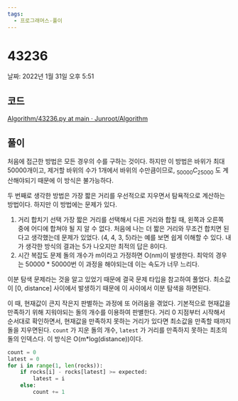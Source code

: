 ```yaml
---
tags:
  - 프로그래머스-풀이
---
```

# 43236

날짜: 2022년 1월 31일 오후 5:51

## 코드

[Algorithm/43236.py at main · Junroot/Algorithm](https://github.com/Junroot/Algorithm/blob/main/programmers/43236.py)

## 풀이

처음에 접근한 방법은 모든 경우의 수를 구하는 것이다. 하지만 이 방법은 바위가 최대 50000개이고, 제거할 바위의 수가 1개에서 바위의 수만큼이므로, $_{50000}C_{25000}$ 도 계산해야되기 때문에 이 방식은 불가능하다.

두 번째로 생각한 방법은 가장 짧은 거리를 우선적으로 지우면서 탐욕적으로 계산하는 방법이다. 하지만 이 방법에는 문제가 있다.

1. 거리 합치기 선택
가장 짧은 거리를 선택해서 다른 거리와 합칠 때, 왼쪽과 오른쪽 중에 어디에 합쳐야 될 지 알 수 없다. 처음에 나는 더 짧은 거리와 무조건 합치면 된다고 생각했는데 문제가 있었다. (4, 4, 3, 5)라는 예를 보면 쉽게 이해할 수  있다. 내가 생각한 방식의 결과는 5가 나오지만 최적의 답은 8이다.
2. 시간 복잡도 문제
돌의 개수가 m이라고 가정하면 O(nm)이 발생한다. 최악의 경우는 50000 * 50000번 이 과정을 해야되는데 이는 속도가 너무 느리다.

이분 탐색 문제라는 것을 알고 있었기 때문에 결국 문제 타입을 참고하여 풀었다. 최소값이 [0, distance] 사이에서 발생하기 때문에 이 사이에서 이분 탐색을 하면된다.

이 때, 현재값이 큰지 작은지 판별하는 과정에 또 어려움을 겪었다. 기본적으로 현재값을 만족하기 위해 지워야되는 돌의 개수를 이용하여 판별한다. 거리 0 지점부터 시작해서 순서대로 확인하면서, 현재값을 만족하지 못하는 거리가 있다면 최소값을 만족할 때까지 돌을 지우면된다. `count` 가 지운 돌의 개수, `latest` 가 거리를 만족하지 못하는 최초의 돌의 인덱스다. 이 방식은 O(m*log(distance))이다.

```python
count = 0
latest = 0
for i in range(1, len(rocks)):
    if rocks[i] - rocks[latest] >= expected:
        latest = i
    else:
        count += 1
```